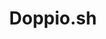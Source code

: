 ---
codehost: https://github.com/doppio-sh/templates
logohandle: doppiosh
sort: doppio
title: Doppio.sh
website: https://doppio.sh/
---